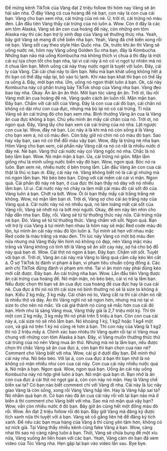 Để mừng kênh TikTok của Vàng đạt 2 triệu follow thì hôm nay Vàng sẽ ăn hải sản nha. Ở đây Vàng có cua hoàng đế nè bạn, con này là con cua cái bạn. Vàng cho bạn xem nha, cái trứng của nó nè.  Ù, trời ơi, cái trứng nó màu đen. Lần đầu tiên Vàng thấy cái trứng của nó luôn á. Wow. Còn ở đây là các em tôm Alaska, Vàng sẽ ăn con cua hoàng đế này, còn những em tôm Alaska này thì các bạn trợ lý xinh đẹp của Vàng sẽ thưởng thức nha. Yeah, bây giờ Vàng sẽ mang đi chế biến nha bạn. Yeah, Vàng đã chế biến xong rồi nè bạn. Vàng sốt cay theo style Hàn Quốc nha. Ok, trước khi ăn thì Vàng sẽ uống nước nè, hôm nay Vàng uống Golden Su nha bạn, đây là Kombucha. Những bạn nào mà uống Kombucha mà không thích vị chua á thì đây là một cái sự lựa chọn tốt cho bạn nha, tại vì cái này á nó có vị ngọt tự nhiên mà nó ít chua lắm bạn. Mình uống cái này thay nước ngọt là tuyệt vời luôn. Đây, cái ly của Vàng. Cái cái chai này to lắm bạn. Nếu mà bạn khát uống không hết á thì bạn có thể đậy nắp lại, bỏ vào tủ lạnh. Khi nào bạn khát thì bạn có thể lấy ra uống á. Đây, mời bạn nha. Ừm, uống nó ngon thiệt luôn á bạn. Ok, cái này Kombucha này có phần trưng bày TikTok shop của Vàng nha bạn. Vàng đeo bao tay nha. Okay. Ăn ăn ăn ăn thôi. Mời bạn tóc vàng ăn ăn. Trời ơi, lâu rồi Vàng mới ăn cua hoàng đế nè, Vàng quên cách ăn luôn rồi. Mặn mặn bạn. Đây bạn. Chấm với cái sốt của Vàng. Đây là con cua cái đó bạn, cái chân nó không có dài như con cua đực, nhưng mà bù lại nó có cái trứng. Tí nữa Vàng sẽ ăn cái trứng đó cho bạn xem nha. Bình thường Vàng ăn cua là Vàng ăn cua đực không à bạn. Chủ yếu mình ăn mấy cái chân của nó. Trời ơi, nó ngon quá. Đây, Vàng lấy cho bạn xem cái cái trứng của nó nha. Lật ngược con cua lại. Wow, đây nè bạn. Lúc nãy á là khi mà nó còn sống á là Vàng cho bạn xem á, nó có màu đen. Còn bây giờ nó chín nó có màu đỏ bạn. Sao hay vậy bạn, sao nó có thể đổi màu vậy bạn. Wow, đây là trứng nè nha bạn. Hôm Vàng cho bạn xem, cái phần này Vàng cắt ra nó có rất là nhiều nước ở đây nè. Nè bạn. Vàng thử cái nước này coi Vàng ngốc nó nha. Chắc là nó béo lắm bạn. Wow. Nó mặn mặn á bạn. Ủa, cái trứng nó giòn. Mặn lắm giống như là mình uống nước biển vậy đó bạn. Wow, ngon quá. Bóc nó ra luôn. Bạn xem nè, nhiều nước ở bên trong lắm. Lần đầu Vàng ăn con cua cái thật là thú vị bạn ơi. Đây, cái này nè. Vàng không biết nó là cái gì nhưng mà nó ngon lắm bạn. Nó béo béo bạn. Cộng với cái mềm cái cái vị mặn. Ngon quá. Cái phần đỏ này nè bạn, ở cua đực thì bạn thấy nó dày với nó nhiều lắm bạn. Ui ui. Cái nước này nó chảy ra làm mất cái màu đỏ cái sốt đỏ của Vàng luôn á bạn. Chớt ra bớt. Wow. Ôi ôi bạn thấy mấy cái trắng trắng nè không. Wow, nó mặn lắm bạn ơi. Trời ơi, Vàng sợ cho cái áo trắng này của Vàng quá à. Cái nước này nó nó nhiều quá, nó làm loãng mất cái sốt của Vàng rồi, Vàng sẽ nhớt nó ra bớt mọi người. Okay, để em này lên nhìn cho hấp dẫn nha bạn. Đây, rồi. Vàng sẽ từ từ thưởng thức này nữa. Cái trứng nữa nè bạn. Đó. Vàng sẽ từ từ thưởng thức. Vàng chấm với sốt. Ngon quá. Bạn với trợ lý của Vàng á tụi mình hẹn nhau là hôm nay sẽ mặc Red code màu đỏ lộn, tụi mình ăn cái này màu đỏ lộn luôn á. Tụi mình sẽ hẹn với nhau mặc Red code là màu trắng và màu đen. Thì lúc nãy Vàng có một bộ màu đen nữa nhưng mà Vàng thấy lên hình nó không có đẹp, nên Vàng mặc màu trắng và Vàng không có tính tới là Vàng sẽ ăn sốt cay này, sợ hả cho bộ đồ này quá bạn ơi. Wow. Cái thịt nó ngon á bạn. Đây bạn. Chấm với sốt. Tuyệt vời bạn ơi. Trời ơi, Vàng ăn cái này mà Vàng lo lắng quá cầm cây kéo lên cắt á. Ờ sợ TikTok bị đánh vi phạm á bạn, vi phạm tiêu chuẩn cộng đồng á. Các anh chị TikTok đừng đánh vi phạm em nhé. Tại vì ăn món này phải dùng kéo mới cắt được. Đây bạn. Ăn cái trứng nha bạn. Wow. Lần đầu tiên Vàng được ăn cái trứng cua hoàng đế. Nó mặn mặn, nó béo béo, cái vị nó lạ lắm bạn. Nếu được chọn thì bạn sẽ ăn cua đực cua hoàng đế cua đực hay là cua cái nè. Cua đực á thì nó nó thì cái size nó bình thường nó sẽ là size to không à bạn. Kiểu 2 kg mấy, 3 kg mấy. Cái chân nó to, Vàng cắt ra thì cái chân nó rất là nhiều thịt và dày. Ăn thì Vàng nghĩ nó sẽ ngon hơn, nhưng mà nó tại vì size to cho nên nó mắc. Và cái giá thành nó cũng sẽ mắc hơn cua cái đó bạn. Hình như là sáng Vàng mua, Vàng thấy giá là 2,7 triệu một ký. Thì thì một con 2 kg mấy, 3 kg mấy thì nó phải trên 5 triệu á bạn. Còn con cua cái này á, cái size nó sẽ nhỏ lắm bạn. Nó khoảng 1 ký, 1 kg2 hoặc 1 kg4 một con, và giá nó trên 1 ký nó cũng rẻ hơn á bạn. Thì con này của Vàng là 1 kg2 thì nó 2 triệu mấy á. Chính xác bao nhiêu thì Vàng quên rồi tại vì Vàng mua chung với những con tôm Alaska á bạn. Đây, vì Vàng muốn thưởng thức thử cái trứng của nó nên Vàng mua ăn thử. Nhưng mà nó lạ lắm bạn, nếu được chọn thì chắc Vàng sẽ ăn cua đực á, còn bạn thì bạn chọn cua nào nè? Comment cho Vàng biết với nha. Wow, cái gì ở dưới đây bạn. Để mình thử cái này nha. Nó béo béo. Với lại á, con cua đực á bạn thì bạn nhớ là nó không có mặn nhiều như con cua cái này. Con cua cái này nhiều nước quá à. Nó mặn á bạn. Ngon quá. Wow, ngon quá bạn. Uống ăn cái này uống Kombucha này nó hợp ghê luôn á bạn. Nó mặn quá bạn ơi. Bạn nhớ là ăn con cua đực á cái thịt nó ngọt gai à, còn con này nó mặn. Hay là Vàng chế biến sai ta? Có bạn nào biết comment chỉ với Vàng đi nha. Cái này là lúc nãy giao Vàng là còn sống, xong rồi Vàng Vàng hấp lên. Hay là Vàng hấp sai ta? Nó nhắm quá bạn ơi. Có bạn nào đã ăn cua cái này rồi với lại bạn nào mà ở biển á thì comment cho Vàng biết với nha. Sao mà nó mặn quá vậy bạn? Wow, vẫn còn nhiều nước ở đó bạn. Bây giờ ăn cũng hết một đống màu đỏ rồi. Wow. Ăn đạt 2 triệu follow rồi đó bạn. Bây giờ Vàng mà đăng ký được tích xanh nữa thì tuyệt vời á bạn. Vàng sẽ cố gắng liên hệ để đăng ký tích xanh. Để nếu các bạn mua hàng của Vàng á thì cũng yên tâm hơn, không có sợ nick giả. Tại Vàng thấy nhiều kênh cũng fake Vàng á bạn. Wow, càng nhai thì sao nó càng nặng luôn á bạn. Thôi, Vàng sẽ chừa bụng để một xíu nữa, Vàng xuống ăn liên hoan với các bạn. Yeah, Vàng cảm ơn bạn đã xem video của Tóc Vàng nha. Hẹn gặp lại bạn vào video lần sau. Bye bye.